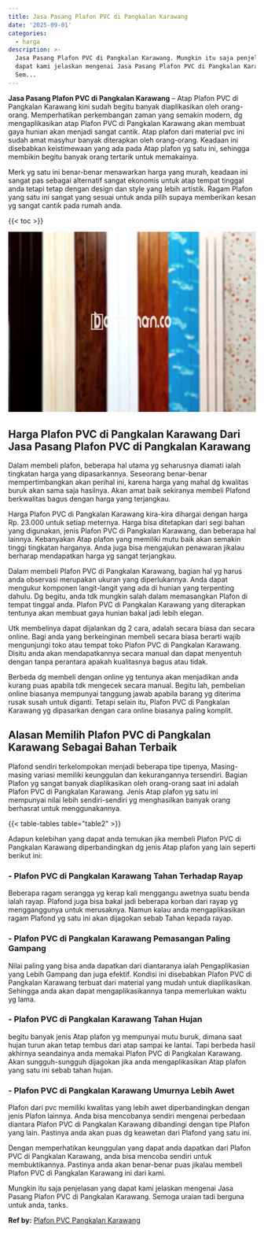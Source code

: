 ```yaml
---
title: Jasa Pasang Plafon PVC di Pangkalan Karawang
date: '2025-09-01'
categories:
  - harga
description: >-
  Jasa Pasang Plafon PVC di Pangkalan Karawang. Mungkin itu saja penjelasan yang
  dapat kami jelaskan mengenai Jasa Pasang Plafon PVC di Pangkalan Karawang.
  Sem...
---
```


**Jasa Pasang Plafon PVC di Pangkalan Karawang** – Atap Plafon PVC di Pangkalan Karawang kini sudah begitu banyak diaplikasikan oleh orang-orang. Memperhatikan perkembangan zaman yang semakin modern, dg mengaplikasikan atap Plafon PVC di Pangkalan Karawang akan membuat gaya hunian akan menjadi sangat cantik. Atap plafon dari material pvc ini sudah amat masyhur banyak diterapkan oleh orang-orang. Keadaan ini disebabkan keistimewaan yang ada pada Atap plafon yg satu ini, sehingga membikin begitu banyak orang tertarik untuk memakainya.

Merk yg satu ini benar-benar menawarkan harga yang murah, keadaan ini sangat pas sebagai alternatif sangat ekonomis untuk atap tempat tinggal anda tetapi tetap dengan design dan style yang lebih artistik. Ragam Plafon yang satu ini sangat yang sesuai untuk anda pilih supaya memberikan kesan yg sangat cantik pada rumah anda.

{{< toc >}}

![Jasa Pasang Plafon PVC di Pangkalan Karawang](/images/flafond-pvc-murah20.png)

## Harga Plafon PVC di Pangkalan Karawang Dari Jasa Pasang Plafon PVC di Pangkalan Karawang

Dalam membeli plafon, beberapa hal utama yg seharusnya diamati ialah tingkatan harga yang dipasarkannya. Seseorang benar-benar mempertimbangkan akan perihal ini, karena harga yang mahal dg kwalitas buruk akan sama saja hasilnya. Akan amat baik sekiranya membeli Plafond berkwalitas bagus dengan harga yang terjangkau.

Harga Plafon PVC di Pangkalan Karawang kira-kira dihargai dengan harga Rp. 23.000 untuk setiap meternya. Harga bisa ditetapkan dari segi bahan yang digunakan, jenis Plafon PVC di Pangkalan Karawang, dan beberapa hal lainnya. Kebanyakan Atap plafon yang memiliki mutu baik akan semakin tinggi tingkatan harganya. Anda juga bisa mengajukan penawaran jikalau berharap mendapatkan harga yg sangat terjangkau.

Dalam membeli Plafon PVC di Pangkalan Karawang, bagian hal yg harus anda observasi merupakan ukuran yang diperlukannya. Anda dapat mengukur komponen langit-langit yang ada di hunian yang terpenting dahulu. Dg begitu, anda tdk mungkin salah dalam memasangkan Plafon di tempat tinggal anda. Plafon PVC di Pangkalan Karawang yang diterapkan tentunya akan membuat gaya hunian bakal jadi lebih elegan.

Utk membelinya dapat dijalankan dg 2 cara, adalah secara biasa dan secara online. Bagi anda yang berkeinginan membeli secara biasa berarti wajib mengunjungi toko atau tempat toko Plafon PVC di Pangkalan Karawang. Disitu anda akan mendapatkannya secara manual dan dapat menyentuh dengan tanpa perantara apakah kualitasnya bagus atau tidak.

Berbeda dg membeli dengan online yg tentunya akan menjadikan anda kurang puas apabila tdk mengecek secara manual. Begitu lah, pembelian online biasanya mempunyai tanggung jawab apabila barang yg diterima rusak susah untuk diganti. Tetapi selain itu, Plafon PVC di Pangkalan Karawang yg dipasarkan dengan cara online biasanya paling komplit.

## Alasan Memilih Plafon PVC di Pangkalan Karawang Sebagai Bahan Terbaik

Plafond sendiri terkelompokan menjadi beberapa tipe tipenya, Masing-masing variasi memiliki keunggulan dan kekurangannya tersendiri. Bagian Plafon yg sangat banyak diaplikasikan oleh orang-orang saat ini adalah Plafon PVC di Pangkalan Karawang. Jenis Atap plafon yg satu ini mempunyai nilai lebih sendiri-sendiri yg menghasilkan banyak orang berhasrat untuk menggunakannya.

{{< table-tables table="table2" >}}

Adapun kelebihan yang dapat anda temukan jika membeli Plafon PVC di Pangkalan Karawang diperbandingkan dg jenis Atap plafon yang lain seperti berikut ini:

### \- Plafon PVC di Pangkalan Karawang Tahan Terhadap Rayap

Beberapa ragam serangga yg kerap kali menggangu awetnya suatu benda ialah rayap. Plafond juga bisa bakal jadi beberapa korban dari rayap yg mengganggunya untuk merusaknya. Namun kalau anda mengaplikasikan ragam Plafond yg satu ini akan dijagokan sebab Tahan kepada rayap.

### \- Plafon PVC di Pangkalan Karawang Pemasangan Paling Gampang

Nilai paling yang bisa anda dapatkan dari diantaranya ialah Pengaplikasian yang Lebih Gampang dan juga efektif. Kondisi ini disebabkan Plafon PVC di Pangkalan Karawang terbuat dari material yang mudah untuk diaplikasikan. Sehingga anda akan dapat mengaplikasikannya tanpa memerlukan waktu yg lama.

### \- Plafon PVC di Pangkalan Karawang Tahan Hujan

begitu banyak jenis Atap plafon yg mempunyai mutu buruk, dimana saat hujan turun akan tetap tembus dari atap sampai ke lantai. Tapi berbeda hasil akhirnya seandainya anda memakai Plafon PVC di Pangkalan Karawang. Akan sungguh-sungguh dijagokan jika anda mengaplikasikan Atap plafon yang satu ini sebab tahan hujan.

### \- Plafon PVC di Pangkalan Karawang Umurnya Lebih Awet

Plafon dari pvc memiliki kwalitas yang lebih awet diperbandingkan dengan jenis Plafon lainnya. Anda bisa mencobanya sendiri mengenai perbedaan diantara Plafon PVC di Pangkalan Karawang dibandingi dengan tipe Plafon yang lain. Pastinya anda akan puas dg keawetan dari Plafond yang satu ini.

Dengan memperhatikan keunggulan yang dapat anda dapatkan dari Plafon PVC di Pangkalan Karawang, anda bisa mencoba sendiri untuk membuktikannya. Pastinya anda akan benar-benar puas jikalau membeli Plafon PVC di Pangkalan Karawang ini dari kami.

Mungkin itu saja penjelasan yang dapat kami jelaskan mengenai Jasa Pasang Plafon PVC di Pangkalan Karawang. Semoga uraian tadi berguna untuk anda, tanks.

**Ref by:** [Plafon PVC Pangkalan Karawang](https://id.wikipedia.org/wiki/Plafon)
